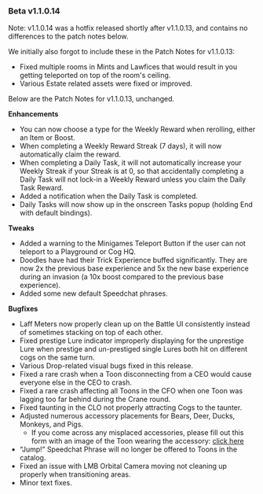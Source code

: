 ### Beta v1.1.0.14

Note: v1.1.0.14 was a hotfix released shortly after v1.1.0.13, and contains no differences to the patch notes below.

We initially also forgot to include these in the Patch Notes for v1.1.0.13:
- Fixed multiple rooms in Mints and Lawfices that would result in you getting teleported on top of the room's ceiling.
- Various Estate related assets were fixed or improved.

Below are the Patch Notes for v1.1.0.13, unchanged.

**Enhancements**
- You can now choose a type for the Weekly Reward when rerolling, either an Item or Boost. 
- When completing a Weekly Reward Streak (7 days), it will now automatically claim the reward.
- When completing a Daily Task, it will not automatically increase your Weekly Streak if your Streak is at 0, so that accidentally completing a Daily Task will not lock-in a Weekly Reward unless you claim the Daily Task Reward.
- Added a notification when the Daily Task is completed.
- Daily Tasks will now show up in the onscreen Tasks popup (holding End with default bindings).

**Tweaks**
- Added a warning to the Minigames Teleport Button if the user can not teleport to a Playground or Cog HQ.
- Doodles have had their Trick Experience buffed significantly. They are now 2x the previous base experience and 5x the new base experience during an invasion (a 10x boost compared to the previous base experience).
- Added some new default Speedchat phrases.

**Bugfixes**
- Laff Meters now properly clean up on the Battle UI consistently instead of sometimes stacking on top of each other. 
- Fixed prestige Lure indicator improperly displaying for the unprestige Lure when prestige and un-prestiged single Lures both hit on different cogs on the same turn.
- Various Drop-related visual bugs fixed in this release.
- Fixed a rare crash when a Toon disconnecting from a CEO would cause everyone else in the CEO to crash.
- Fixed a rare crash affecting all Toons in the CFO when one Toon was lagging too far behind during the Crane round.
- Fixed taunting in the CLO not properly attracting Cogs to the taunter. 
- Adjusted numerous accessory placements for Bears, Deer, Ducks, Monkeys, and Pigs.
  - If you come across any misplaced accessories, please fill out this form with an image of the Toon wearing the accessory: [click here](https://docs.google.com/forms/d/e/1FAIpQLScQ5dRGXWB3kz7AFbRQQwuQDdBGMZ4BAzC6A7ZFnb0Qq6eQjw/viewform)
- “Jump!” Speedchat Phrase will no longer be offered to Toons in the catalog. 
- Fixed an issue with LMB Orbital Camera moving not cleaning up properly when transitioning areas.
- Minor text fixes.
